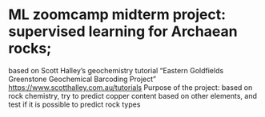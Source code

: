 # ML zoomcamp midterm project: supervised learning for Archaean rocks; 
based on Scott Halley’s geochemistry tutorial “Eastern Goldfields Greenstone Geochemical Barcoding Project” 
https://www.scotthalley.com.au/tutorials
Purpose of the project: based on rock chemistry, try to predict copper content based on other elements, and test if it is possible to predict rock types

# 
